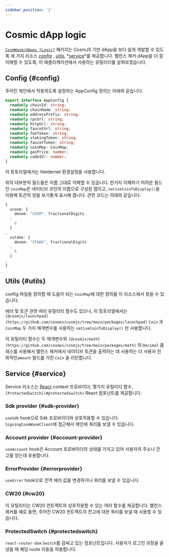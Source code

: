 ```yaml
---
sidebar_position: '2'
---
```


# Cosmic dApp logic

[`CosmWasm/dApps [Logic]`](https://github.com/CosmWasm/dApps/tree/master/packages/logic) 패키지는 CosmJS 기반 dApp을 보다 쉽게 개발할 수 있도록 세 가지 리소스 *[config](#config)* , *[utils](#utils)*, *[service](#service)*를 제공합니다. 밸런스 체커 dApp을 더 잘 이해할 수 있도록, 이 애플리케이션에서 사용하는 유틸리티를 살펴보겠습니다.

## Config {#config}

주어진 체인에서 작동하도록 설정하는 AppConfig 정의는 아래와 같습니다.

```typescript
export interface AppConfig {
  readonly chainId: string;
  readonly chainName: string;
  readonly addressPrefix: string;
  readonly rpcUrl: string;
  readonly httpUrl: string;
  readonly faucetUrl: string;
  readonly feeToken: string;
  readonly stakingToken: string;
  readonly faucetToken: string;
  readonly coinMap: CoinMap;
  readonly gasPrice: number;
  readonly codeId?: number;
}
```

이 튜토리얼에서는 Heldernet 환경설정을 사용합니다.

위의 대부분의 필드들은 이름 그대로 이해할 수 있습니다. 한가지 이해하기 어려운 필드인 `coinMap`은 네이티브 코인의 이름으로 구성된 맵이고, `nativeCoinToDisplay()`을 이용해 토큰의 양을 보기좋게 표시해 줍니다. 관련 코드는 아래와 같습니다.

```typescript
{
  ucosm: {
    denom: "COSM", fractionalDigits
  :
    6
  }
,
  ustake: {
    denom: "STAKE", fractionalDigits
  :
    6
  }
,
}
```

## Utils {#utils}

config 파일을 정의할 때 도움이 되는 `CoinMap`에 대한 정의를 이 리소스에서 찾을 수 있습니다.

에러 및 토큰 관련 여러 유틸리티 함수도 있으나, 이 튜토리얼에서는 `[@cosmjs/launchpad](https://github.com/cosmos/cosmjs/tree/main/packages/launchpad)` `Coin` 과 `CoinMap` 두 가지 매개변수를 사용하는 `nativeCoinToDisplay()` 만 사용합니다.

이 유틸리티 함수는 두 매개변수와 `[@cosmjs/math](https://github.com/cosmos/cosmjs/tree/main/packages/math)` 의 `Decimal` 클래스를 사용해서 밸런스 체커에서 네이티브 토큰을 출력하는 데 사용하는 더 사용자 친화적인`amount` 필드를 가진 `Coin` 을 리턴합니다.

## Service {#service}

Service 리소스는 [React](https://reactjs.org/) context 프로바이더, 몇가지 유틸리티 함수, `[ProtectedSwitch](#protectedswitch)` React 컴포넌트를 제공합니다.

### Sdk provider {#sdk-provider}

`useSdk` hook으로 Sdk 프로바이더와 상호작용할 수 있습니다. `SigningCosmWasmClient`에 접근해서 체인에 쿼리를 보낼 수 있습니다.

### Account provider {#account-provider}

`useAccount` hook은 Account 프로바이더의 상태를 가지고 있어 사용자의 주소나 잔고를 얻는데 유용합니다.

### ErrorProvider {#errorprovider}

`useError` hook으로 전역 에러 값을 변경하거나 쿼리를 보낼 수 있습니다.

### CW20 {#cw20}

이 유틸리티는 CW20 컨트랙트와 상호작용할 수 있는 여러 함수를 제공합니다. 밸런스 체커를 예로 들면, 주어진 CW20 컨트랙트의 잔고에 대한 쿼리를 보낼 때 사용할 수 있습니다.

### ProtectedSwitch {#protectedswitch}

`react-router-dom` `Switch`를 감싸고 있는 컴포넌트입니다. 사용자가 로그인 과정을 끝냈을 때 해당 route 이동을 허용합니다.

